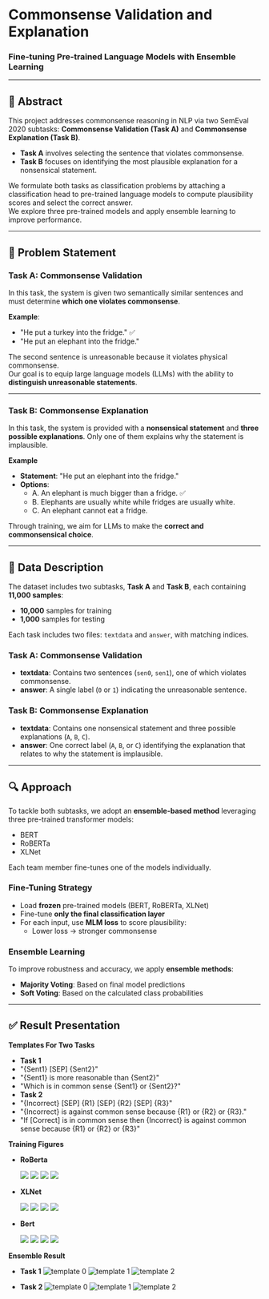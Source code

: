 #  Commonsense Validation and Explanation  
### Fine-tuning Pre-trained Language Models with Ensemble Learning  

---

## 📝 Abstract

This project addresses commonsense reasoning in NLP via two SemEval 2020 subtasks: **Commonsense Validation (Task A)** and **Commonsense Explanation (Task B)**.

- **Task A** involves selecting the sentence that violates commonsense.
- **Task B** focuses on identifying the most plausible explanation for a nonsensical statement.

We formulate both tasks as classification problems by attaching a classification head to pre-trained language models to compute plausibility scores and select the correct answer.  
We explore three pre-trained models and apply ensemble learning to improve performance.

---

## 📌 Problem Statement

###  Task A: Commonsense Validation

In this task, the system is given two semantically similar sentences and must determine **which one violates commonsense**.

**Example**:  
- "He put a turkey into the fridge."  ✅
- "He put an elephant into the fridge."

The second sentence is unreasonable because it violates physical commonsense.  
Our goal is to equip large language models (LLMs) with the ability to **distinguish unreasonable statements**.

---

###  Task B: Commonsense Explanation

In this task, the system is provided with a **nonsensical statement** and **three possible explanations**. Only one of them explains why the statement is implausible.

**Example**  
- **Statement**: "He put an elephant into the fridge."  
- **Options**:
  - A. An elephant is much bigger than a fridge. ✅
  - B. Elephants are usually white while fridges are usually white.
  - C. An elephant cannot eat a fridge.

Through training, we aim for LLMs to make the **correct and commonsensical choice**.

---

## 📂 Data Description

The dataset includes two subtasks, **Task A** and **Task B**, each containing **11,000 samples**:

- **10,000** samples for training  
- **1,000** samples for testing

Each task includes two files: `textdata` and `answer`, with matching indices.

###  Task A: Commonsense Validation

- **textdata**: Contains two sentences (`sen0`, `sen1`), one of which violates commonsense.
- **answer**: A single label (`0` or `1`) indicating the unreasonable sentence.

###  Task B: Commonsense Explanation

- **textdata**: Contains one nonsensical statement and three possible explanations (`A`, `B`, `C`).
- **answer**: One correct label (`A`, `B`, or `C`) identifying the explanation that relates to why the statement is implausible.

---

## 🔍 Approach

To tackle both subtasks, we adopt an **ensemble-based method** leveraging three pre-trained transformer models:

- BERT  
- RoBERTa  
- XLNet

Each team member fine-tunes one of the models individually.

###  Fine-Tuning Strategy

- Load **frozen** pre-trained models (BERT, RoBERTa, XLNet)
- Fine-tune **only the final classification layer**
- For each input, use **MLM loss** to score plausibility:
  - Lower loss → stronger commonsense

###  Ensemble Learning

To improve robustness and accuracy, we apply **ensemble methods**:

- **Majority Voting**: Based on final model predictions
- **Soft Voting**: Based on the calculated class probabilities

---

## ✅ Result Presentation
**Templates For Two Tasks**

- **Task 1**
- "{Sent1} [SEP] {Sent2}"
- "{Sent1} is more reasonable than {Sent2}"
- "Which is in common sense {Sent1} or {Sent2}?"
- **Task 2**
- "{Incorrect} [SEP] {R1} [SEP] {R2} [SEP] {R3}"
- "{Incorrect} is against common sense because {R1} or {R2} or {R3}."
- "If [Correct] is in common sense then {Incorrect} is against common sense because {R1} or {R2} or {R3}"

**Training Figures**

- **RoBerta**
  
  ![](images/roberta_task1_train.png)
  ![](images/roberta_task1_eval.png)
  ![](images/roberta_task2_train.png)
  ![](images/roberta_task2_eval.png)

- **XLNet**

  ![](images/xlnet_task1_train.png)
  ![](images/xlnet_task1_eval.png)
  ![](images/xlnet_task2_train.png)
  ![](images/xlnet_task2_eval.png)

- **Bert**

  ![](images/bert_task1_train.png)
  ![](images/bert_task1_eval.png)
  ![](images/bert_task2_train.png)
  ![](images/bert_task2_eval.png)

**Ensemble Result**

- **Task 1**
  ![template 0](images/task1_tem0.png)
  ![template 1](images/task1_tem1.png)
  ![template 2](images/task1_tem2.png)

- **Task 2**
  ![template 0](images/task2_tem0.png)
  ![template 1](images/task2_tem1.png)
  ![template 2](images/task2_tem2.png)

